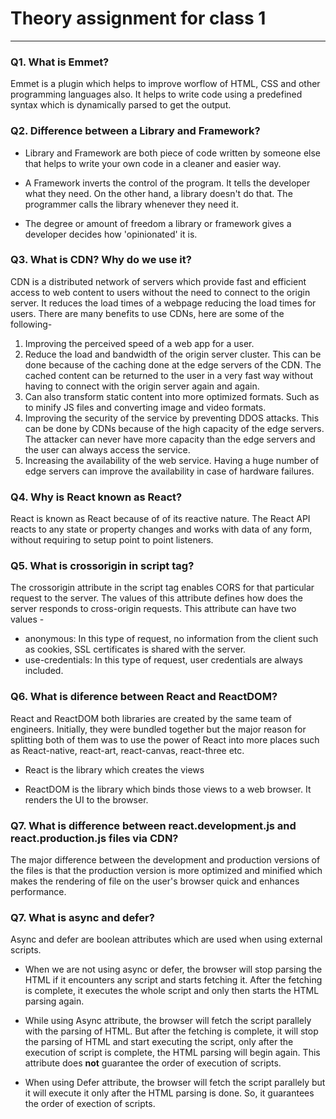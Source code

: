 # Theory assignment for class 1

---

### Q1. What is Emmet?

Emmet is a plugin which helps to improve worflow of HTML, CSS and other programming languages also.
It helps to write code using a predefined syntax which is dynamically parsed to get the output.

### Q2. Difference between a Library and Framework?

- Library and Framework are both piece of code written by someone else that helps to write your own code in a cleaner and easier way.

- A Framework inverts the control of the program. It tells the developer what they need. On the other hand, a library doesn't do that. The programmer calls the library whenever they need it.

- The degree or amount of freedom a library or framework gives a developer decides how 'opinionated' it is.

### Q3. What is CDN? Why do we use it?

CDN is a distributed network of servers which provide fast and efficient access to web content to users without the need to connect to the origin server. It reduces the load times of a webpage reducing the load times for users. There are many benefits to use CDNs, here are some of the following-

1. Improving the perceived speed of a web app for a user.
2. Reduce the load and bandwidth of the origin server cluster. This can be done because of the caching done at the edge servers of the CDN. The cached content can be returned to the user in a very fast way without having to connect with the origin server again and again.
3. Can also transform static content into more optimized formats. Such as to minify JS files and converting image and video formats.
4. Improving the security of the service by preventing DDOS attacks. This can be done by CDNs because of the high capacity of the edge servers. The attacker can never have more capacity than the edge servers and the user can always access the service.
5. Increasing the availability of the web service. Having a huge number of edge servers can improve the availability in case of hardware failures.

### Q4. Why is React known as React?

React is known as React because of of its reactive nature. The React API reacts to any state or property changes and works with data of any form, without requiring to setup point to point listeners.

### Q5. What is crossorigin in script tag?

The crossorigin attribute in the script tag enables CORS for that particular request to the server. The values of this attribute defines how does the server responds to cross-origin requests. This attribute can have two values -

- anonymous: In this type of request, no information from the client such as cookies, SSL certificates is shared with the server.
- use-credentials: In this type of request, user credentials are always included.

### Q6. What is diference between React and ReactDOM?

React and ReactDOM both libraries are created by the same team of engineers. Initially, they were bundled together but the major reason for splitting both of them was to use the power of React into more places such as React-native, react-art, react-canvas, react-three etc.

- React is the library which creates the views

- ReactDOM is the library which binds those views to a web browser. It renders the UI to the browser.

### Q7. What is difference between react.development.js and react.production.js files via CDN?

The major difference between the development and production versions of the files is that the production version is more optimized and minified which makes the rendering of file on the user's browser quick and enhances performance.

### Q7. What is async and defer?

Async and defer are boolean attributes which are used when using external scripts.

- When we are not using async or defer, the browser will stop parsing the HTML if it encounters any script and starts fetching it. After the fetching is complete, it executes the whole script and only then starts the HTML parsing again.

- While using Async attribute, the browser will fetch the script parallely with the parsing of HTML. But after the fetching is complete, it will stop the parsing of HTML and start executing the script, only after the execution of script is complete, the HTML parsing will begin again. This attribute does **not** guarantee the order of execution of scripts.

- When using Defer attribute, the browser will fetch the script parallely but it will execute it only after the HTML parsing is done. So, it guarantees the order of exection of scripts.
